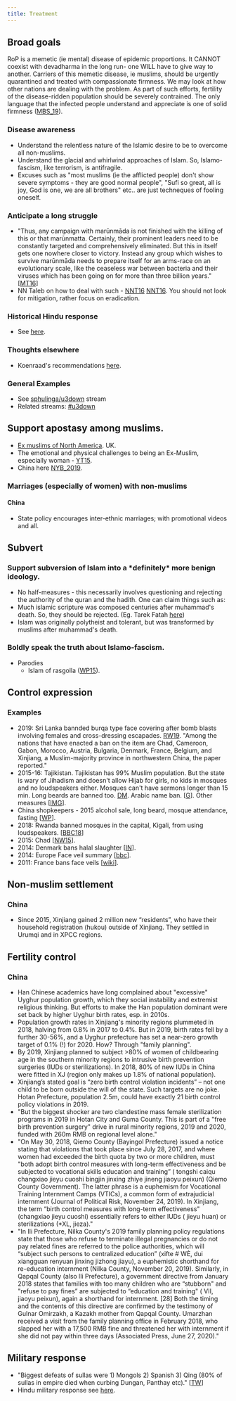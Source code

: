 ```yaml
---
title: Treatment
---
```


## Broad goals
RoP is a memetic (ie mental) disease of epidemic proportions. It CANNOT coexist with devadharma in the long run- one WILL have to give way to another. Carriers of this memetic disease, ie muslims, should be urgently quarantined and treated with compassionate firmness. We may look at how other nations are dealing with the problem. As part of such efforts, fertility of the disease-ridden population should be severely contrained. The only language that the infected people understand and appreciate is one of solid firmness ([MBS_19](https://www.newsweek.com/saudi-arabia-mohammad-bin-salman-defends-china-concentration-camps-muslims-1340592)).

### Disease awareness
- Understand the relentless nature of the Islamic desire to be to overcome all non-muslims. 
- Understand the glacial and whirlwind approaches of Islam. So, Islamo-fascism, like terrorism, is antifragile.
- Excuses such as "most muslims (ie the afflicted people) don't show severe symptoms - they are good normal people", "Sufi so great, all is joy, God is one, we are all brothers" etc.. are just techneques of fooling oneself.

### Anticipate a long struggle
- "Thus, any campaign with marūnmāda is not finished with the killing of this or that marūnmatta. Certainly, their prominent leaders need to be constantly targeted and comprehensively eliminated. But this in itself gets one nowhere closer to victory. Instead any group which wishes to survive marūnmāda needs to prepare itself for an arms-race on an evolutionary scale, like the ceaseless war between bacteria and their viruses which has been going on for more than three billion years." \[[MT16](https://manasataramgini.wordpress.com/2016/07/09/a-geopolitical-package-july-2016/)\]
- NN Taleb on how to deal with such - [NNT16](https://twitter.com/nntaleb/status/776691991887347713) [NNT16](http://i.imgur.com/t0fFA6d.jpg). You should not look for mitigation, rather focus on eradication.

### Historical Hindu response

- See [here](../../abe-disease/).

### Thoughts elsewhere
- Koenraad's recommendations [here](http://koenraadelst.blogspot.com/2014/12/the-gentle-cure-for-intolerance.html).

### General Examples
- See [sphulinga/u3down](https://sphulinga.wordpress.com/category/twitter/u3down/) stream
- Related streams: [#u3down](https://twitter.com/search?q=%23u3down&f=live)


## Support apostasy among muslims.
- [Ex muslims of North America](http://www.exmna.org/). UK.
- The emotional and physical challenges to being an Ex-Muslim, especially woman - [YT15](https://www.youtube.com/watch?v=aW7wRfuSw0A).
- China here [NYB_2019](https://www.nybooks.com/articles/2019/02/07/reeducating-xinjiangs-muslims/).

### Marriages (especially of women) with non-muslims

#### China
- State policy encourages inter-ethnic marriages; with promotional videos and all.


## Subvert
### Support subversion of Islam into a \*definitely\* more benign ideology.
- No half-measures - this necessarily involves questioning and rejecting the authority of the quran and the hadith. One can claim things such as:
- Much islamic scripture was composed centuries after muhammad's death. So, they should be rejected. (Eg. Tarek Fatah [here](http://tarekfatah.com/what-is-the-difference-between-a-muslim-and-an-islamist/))
- Islam was originally polytheist and tolerant, but was transformed by muslims after muhammad's death.

### Boldly speak the truth about Islamo-fascism.
- Parodies
    - Islam of rasgolla ([WP15](https://agnimaan.wordpress.com/2015/12/06/welcome-to-the-true-islam/)).

## Control expression

### Examples
- 2019: Sri Lanka bannded burqa type face covering after bomb blasts involving females and cross-dressing escapades. [RW19](https://www.republicworld.com/world-news/rest-of-the-world-news/sri-lanka-bans-all-facial-covering-from-april-29-in-the-wake-of-serial-blasts). "Among the nations that have enacted a ban on the item are Chad, Cameroon, Gabon, Morocco, Austria, Bulgaria, Denmark, France, Belgium, and Xinjiang, a Muslim-majority province in northwestern China, the paper reported."
- 2015-16: Tajikistan. Tajikistan has 99% Muslim population. But the state is wary of Jihadism and doesn't allow Hijab for girls, no kids in mosques and no loudspeakers either. Mosques can't have sermons longer than 15 min. Long beards are banned too. [DM](https://www.dailymail.co.uk/news/article-3409790/Tajikistan-removes-headscarves-1-700-women-shaves-beards-13-000-men-tackle-jihadism.html?ito=amp_twitter_share-top).  Arabic name ban. \[[G](http://www.theguardian.com/world/2015/may/08/tajikistan-islam-arabic-names-crackdown)\]. Other measures \[[IMG](http://i.imgur.com/oW5k6sZ.png)\].
- China shopkeepers - 2015 alcohol sale, long beard, mosque attendance, fasting \[[WP](http://www.washingtonpost.com/blogs/worldviews/wp/2015/05/05/china-orders-muslim-shopkeepers-to-sell-alcohol-cigarettes-to-weaken-islam/?postshare=4441430823253623)\].
- 2018: Rwanda banned mosques in the capital, Kigali, from using loudspeakers. \[[BBC18](http://www.bbc.com/news/world-africa-43413645)\]
- 2015: Chad \[[NW15](http://europe.newsweek.com/chad-bans-burqas-after-boko-haram-suicide-bombings-328927?utm_content=bufferb7c16&utm_medium=social&utm_source=twitter.com&utm_campaign=buffer)\].
- 2014: Denmark bans halal slaughter \[[IN](http://www.independent.co.uk/news/world/europe/denmark-bans-halal-and-kosher-slaughter-as-minister-says-animal-rights-come-before-religion-9135580.html)\].
- 2014: Europe Face veil summary \[[bbc](http://www.bbc.com/news/world-europe-13038095)\].
- 2011: France bans face veils \[[wiki](https://en.wikipedia.org/wiki/French_ban_on_face_covering)\].

## Non-muslim settlement
### China
- Since 2015, Xinjiang gained 2 million new “residents”, who have their household registration (hukou) outside of Xinjiang. They settled in Urumqi and in XPCC regions. 

## Fertility control

### China
- Han Chinese academics have long complained about "excessive" Uyghur population growth, which they social instability and extremist religious thinking. But efforts to make the Han population dominant were set back by higher Uyghur birth rates, esp. in 2010s.
- Population growth rates in Xinjiang's minority regions plummeted in 2018, halving from 0.8% in 2017 to 0.4%. But in 2019, birth rates fell by a further 30-56%, and a Uyghur prefecture has set a near-zero growth target of 0.1% (!) for 2020. How? Through "family planning".  
- By 2019, Xinjiang planned to subject >80% of women of childbearing age in the southern minority regions to intrusive birth prevention surgeries (IUDs or sterilizations). In 2018, 80% of new IUDs in China were fitted in XJ (region only makes up 1.8% of national population). 
- Xinjiang’s stated goal is “zero birth control violation incidents” – not one child to be born outside the will of the state. Such targets are no joke. Hotan Prefecture, population 2.5m, could have exactly 21 birth control policy violations in 2019.
- "But the biggest shocker are two clandestine mass female sterilization programs in 2019 in Hotan City and Guma County. This is part of a "free birth prevention surgery" drive in rural minority regions, 2019 and 2020, funded with 260m RMB on regional level alone."
- "On May 30, 2018, Qiemo County (Bayingol Prefecture) issued a notice stating that violations that took place since July 28, 2017, and where women had exceeded the birth quota by two or more children, must "both adopt birth control measures with long-term effectiveness and be subjected to vocational skills education and training” ( tongshi caiqu changxiao jieyu cuoshi bingjin jinxing zhiye jineng jiaoyu peixun) (Qiemo County Government). The latter phrase is a euphemism for Vocational Training Internment Camps (VTICs), a common form of  extrajudicial internment (Journal of Political Risk, November 24, 2019). In Xinjiang, the term “birth control measures with long-term effectiveness" (changxiao jieyu cuoshi) essentially refers to either IUDs ( jieyu huan) or sterilizations (*XL, jieza)."
- "In Ili Prefecture, Nilka County's 2019 family planning policy regulations state that those who refuse to terminate illegal pregnancies or do not pay related fines are referred to the police authorities, which will “subject such persons to centralized education” (xifte # WÈ, dui xiangguan renyuan jinxing jizhong jiayu), a euphemistic shorthand for re-education internment (Nilka County, November 20, 2019). Similarly, in Qapqal County (also lli Prefecture), a government directive from January 2018 states that families with too many children who are “stubborn" and "refuse to pay fines” are subjected to “education and training" ( VII, jiaoyu peixun), again a shorthand for internment. [28] Both the timing and the contents of this directive are confirmed by the testimony of Gulnar Omirzakh, a Kazakh mother from Qapqal County. Umarzhan received a visit from the family planning office in February 2018, who slapped her with a 17,500 RMB fine and threatened her with internment if she did not pay within three days (Associated Press, June 27, 2020)."

## Military response

- "Biggest defeats of sullas were 1) Mongols 2) Spanish 3) Qing (80% of sullas in empire died when curbing Dungan, Panthay etc)." \[[TW](https://twitter.com/search?src=typd&q=from%3Arjrasva%20dungan)\]
- Hindu military response see [here](../../../../polity/external-affairs/defence/).

